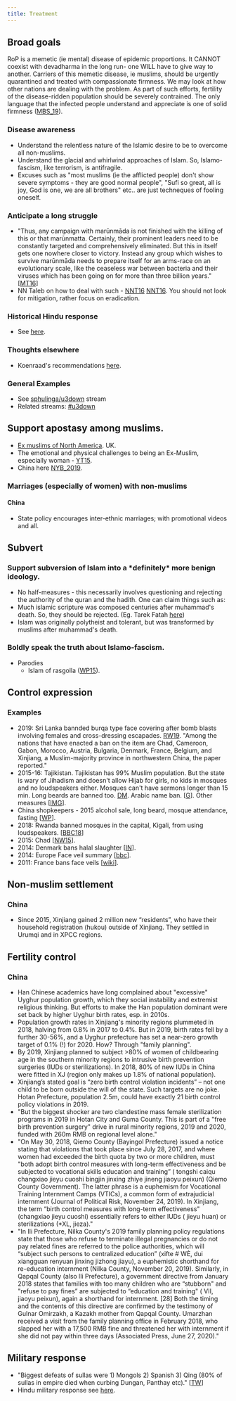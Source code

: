 ```yaml
---
title: Treatment
---
```


## Broad goals
RoP is a memetic (ie mental) disease of epidemic proportions. It CANNOT coexist with devadharma in the long run- one WILL have to give way to another. Carriers of this memetic disease, ie muslims, should be urgently quarantined and treated with compassionate firmness. We may look at how other nations are dealing with the problem. As part of such efforts, fertility of the disease-ridden population should be severely contrained. The only language that the infected people understand and appreciate is one of solid firmness ([MBS_19](https://www.newsweek.com/saudi-arabia-mohammad-bin-salman-defends-china-concentration-camps-muslims-1340592)).

### Disease awareness
- Understand the relentless nature of the Islamic desire to be to overcome all non-muslims. 
- Understand the glacial and whirlwind approaches of Islam. So, Islamo-fascism, like terrorism, is antifragile.
- Excuses such as "most muslims (ie the afflicted people) don't show severe symptoms - they are good normal people", "Sufi so great, all is joy, God is one, we are all brothers" etc.. are just techneques of fooling oneself.

### Anticipate a long struggle
- "Thus, any campaign with marūnmāda is not finished with the killing of this or that marūnmatta. Certainly, their prominent leaders need to be constantly targeted and comprehensively eliminated. But this in itself gets one nowhere closer to victory. Instead any group which wishes to survive marūnmāda needs to prepare itself for an arms-race on an evolutionary scale, like the ceaseless war between bacteria and their viruses which has been going on for more than three billion years." \[[MT16](https://manasataramgini.wordpress.com/2016/07/09/a-geopolitical-package-july-2016/)\]
- NN Taleb on how to deal with such - [NNT16](https://twitter.com/nntaleb/status/776691991887347713) [NNT16](http://i.imgur.com/t0fFA6d.jpg). You should not look for mitigation, rather focus on eradication.

### Historical Hindu response

- See [here](../../abe-disease/).

### Thoughts elsewhere
- Koenraad's recommendations [here](http://koenraadelst.blogspot.com/2014/12/the-gentle-cure-for-intolerance.html).

### General Examples
- See [sphulinga/u3down](https://sphulinga.wordpress.com/category/twitter/u3down/) stream
- Related streams: [#u3down](https://twitter.com/search?q=%23u3down&f=live)


## Support apostasy among muslims.
- [Ex muslims of North America](http://www.exmna.org/). UK.
- The emotional and physical challenges to being an Ex-Muslim, especially woman - [YT15](https://www.youtube.com/watch?v=aW7wRfuSw0A).
- China here [NYB_2019](https://www.nybooks.com/articles/2019/02/07/reeducating-xinjiangs-muslims/).

### Marriages (especially of women) with non-muslims

#### China
- State policy encourages inter-ethnic marriages; with promotional videos and all.


## Subvert
### Support subversion of Islam into a \*definitely\* more benign ideology.
- No half-measures - this necessarily involves questioning and rejecting the authority of the quran and the hadith. One can claim things such as:
- Much islamic scripture was composed centuries after muhammad's death. So, they should be rejected. (Eg. Tarek Fatah [here](http://tarekfatah.com/what-is-the-difference-between-a-muslim-and-an-islamist/))
- Islam was originally polytheist and tolerant, but was transformed by muslims after muhammad's death.

### Boldly speak the truth about Islamo-fascism.
- Parodies
    - Islam of rasgolla ([WP15](https://agnimaan.wordpress.com/2015/12/06/welcome-to-the-true-islam/)).

## Control expression

### Examples
- 2019: Sri Lanka bannded burqa type face covering after bomb blasts involving females and cross-dressing escapades. [RW19](https://www.republicworld.com/world-news/rest-of-the-world-news/sri-lanka-bans-all-facial-covering-from-april-29-in-the-wake-of-serial-blasts). "Among the nations that have enacted a ban on the item are Chad, Cameroon, Gabon, Morocco, Austria, Bulgaria, Denmark, France, Belgium, and Xinjiang, a Muslim-majority province in northwestern China, the paper reported."
- 2015-16: Tajikistan. Tajikistan has 99% Muslim population. But the state is wary of Jihadism and doesn't allow Hijab for girls, no kids in mosques and no loudspeakers either. Mosques can't have sermons longer than 15 min. Long beards are banned too. [DM](https://www.dailymail.co.uk/news/article-3409790/Tajikistan-removes-headscarves-1-700-women-shaves-beards-13-000-men-tackle-jihadism.html?ito=amp_twitter_share-top).  Arabic name ban. \[[G](http://www.theguardian.com/world/2015/may/08/tajikistan-islam-arabic-names-crackdown)\]. Other measures \[[IMG](http://i.imgur.com/oW5k6sZ.png)\].
- China shopkeepers - 2015 alcohol sale, long beard, mosque attendance, fasting \[[WP](http://www.washingtonpost.com/blogs/worldviews/wp/2015/05/05/china-orders-muslim-shopkeepers-to-sell-alcohol-cigarettes-to-weaken-islam/?postshare=4441430823253623)\].
- 2018: Rwanda banned mosques in the capital, Kigali, from using loudspeakers. \[[BBC18](http://www.bbc.com/news/world-africa-43413645)\]
- 2015: Chad \[[NW15](http://europe.newsweek.com/chad-bans-burqas-after-boko-haram-suicide-bombings-328927?utm_content=bufferb7c16&utm_medium=social&utm_source=twitter.com&utm_campaign=buffer)\].
- 2014: Denmark bans halal slaughter \[[IN](http://www.independent.co.uk/news/world/europe/denmark-bans-halal-and-kosher-slaughter-as-minister-says-animal-rights-come-before-religion-9135580.html)\].
- 2014: Europe Face veil summary \[[bbc](http://www.bbc.com/news/world-europe-13038095)\].
- 2011: France bans face veils \[[wiki](https://en.wikipedia.org/wiki/French_ban_on_face_covering)\].

## Non-muslim settlement
### China
- Since 2015, Xinjiang gained 2 million new “residents”, who have their household registration (hukou) outside of Xinjiang. They settled in Urumqi and in XPCC regions. 

## Fertility control

### China
- Han Chinese academics have long complained about "excessive" Uyghur population growth, which they social instability and extremist religious thinking. But efforts to make the Han population dominant were set back by higher Uyghur birth rates, esp. in 2010s.
- Population growth rates in Xinjiang's minority regions plummeted in 2018, halving from 0.8% in 2017 to 0.4%. But in 2019, birth rates fell by a further 30-56%, and a Uyghur prefecture has set a near-zero growth target of 0.1% (!) for 2020. How? Through "family planning".  
- By 2019, Xinjiang planned to subject >80% of women of childbearing age in the southern minority regions to intrusive birth prevention surgeries (IUDs or sterilizations). In 2018, 80% of new IUDs in China were fitted in XJ (region only makes up 1.8% of national population). 
- Xinjiang’s stated goal is “zero birth control violation incidents” – not one child to be born outside the will of the state. Such targets are no joke. Hotan Prefecture, population 2.5m, could have exactly 21 birth control policy violations in 2019.
- "But the biggest shocker are two clandestine mass female sterilization programs in 2019 in Hotan City and Guma County. This is part of a "free birth prevention surgery" drive in rural minority regions, 2019 and 2020, funded with 260m RMB on regional level alone."
- "On May 30, 2018, Qiemo County (Bayingol Prefecture) issued a notice stating that violations that took place since July 28, 2017, and where women had exceeded the birth quota by two or more children, must "both adopt birth control measures with long-term effectiveness and be subjected to vocational skills education and training” ( tongshi caiqu changxiao jieyu cuoshi bingjin jinxing zhiye jineng jiaoyu peixun) (Qiemo County Government). The latter phrase is a euphemism for Vocational Training Internment Camps (VTICs), a common form of  extrajudicial internment (Journal of Political Risk, November 24, 2019). In Xinjiang, the term “birth control measures with long-term effectiveness" (changxiao jieyu cuoshi) essentially refers to either IUDs ( jieyu huan) or sterilizations (*XL, jieza)."
- "In Ili Prefecture, Nilka County's 2019 family planning policy regulations state that those who refuse to terminate illegal pregnancies or do not pay related fines are referred to the police authorities, which will “subject such persons to centralized education” (xifte # WÈ, dui xiangguan renyuan jinxing jizhong jiayu), a euphemistic shorthand for re-education internment (Nilka County, November 20, 2019). Similarly, in Qapqal County (also lli Prefecture), a government directive from January 2018 states that families with too many children who are “stubborn" and "refuse to pay fines” are subjected to “education and training" ( VII, jiaoyu peixun), again a shorthand for internment. [28] Both the timing and the contents of this directive are confirmed by the testimony of Gulnar Omirzakh, a Kazakh mother from Qapqal County. Umarzhan received a visit from the family planning office in February 2018, who slapped her with a 17,500 RMB fine and threatened her with internment if she did not pay within three days (Associated Press, June 27, 2020)."

## Military response

- "Biggest defeats of sullas were 1) Mongols 2) Spanish 3) Qing (80% of sullas in empire died when curbing Dungan, Panthay etc)." \[[TW](https://twitter.com/search?src=typd&q=from%3Arjrasva%20dungan)\]
- Hindu military response see [here](../../../../polity/external-affairs/defence/).

